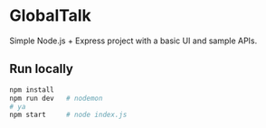 # GlobalTalk

Simple Node.js + Express project with a basic UI and sample APIs.

## Run locally
```bash
npm install
npm run dev   # nodemon
# ya
npm start     # node index.js
